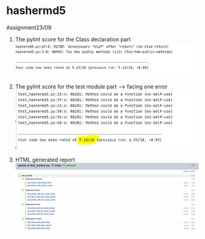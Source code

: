 # hashermd5
Assignment23/09
1. The pylint score for the Class declaration part
    ![alt text](https://github.com/chakoletcs/hashermd5/blob/master/pylintscore1.PNG?raw=true)


2. The pylint score for the test module part --> facing one error
 ![alt text](https://github.com/chakoletcs/hashermd5/blob/master/pylintscore2.PNG?raw=true)
 
3. HTML generated report
 ![alt text](https://github.com/chakoletcs/hashermd5/blob/master/htmlreport.PNG?raw=true)
